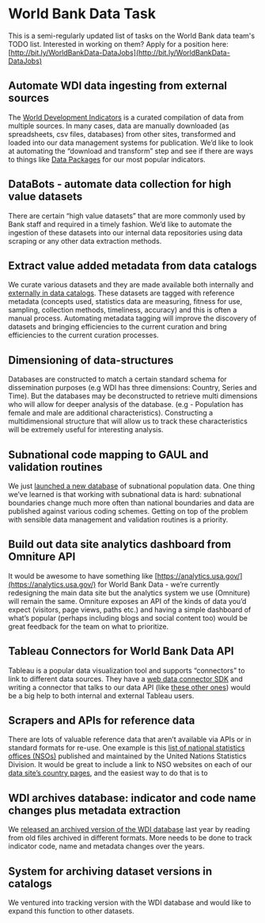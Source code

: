 # World Bank Data Task
This is a semi-regularly updated list of tasks on the World Bank data team's TODO list. Interested in working on them? Apply for a position here: [http://bit.ly/WorldBankData-DataJobs](http://bit.ly/WorldBankData-DataJobs)  

## Automate WDI data ingesting from external sources
The [World Development Indicators](http://data.worldbank.org/products/wdi) is a curated compilation of data from multiple sources. In many cases, data are manually downloaded (as spreadsheets, csv files, databases) from other sites, transformed and loaded into our data management systems for publication. We’d like to look at automating the “download and transform” step and see if there are ways to things like [Data Packages](http://dataprotocols.org/data-packages/) for our most popular indicators.

## DataBots - automate data collection for high value datasets
There are certain “high value datasets” that are more commonly used by Bank staff and  required in a timely fashion. We’d like to automate the ingestion of these datasets into our internal data repositories using data scraping or any other data extraction methods. 

## Extract value added metadata from data catalogs
We curate various datasets and they are made available both internally and [externally in data catalogs](http://datacatalog.worldbank.org/). These datasets are tagged with reference metadata (concepts used, statistics data are  measuring, fitness for use, sampling, collection methods, timeliness, accuracy) and this is often a manual process. Automating metadata tagging will improve the discovery of datasets and bringing efficiencies to the current curation and bring efficiencies to the current curation processes. 

## Dimensioning of data-structures
Databases are constructed to match a certain standard schema for dissemination purposes (e.g WDI has three dimensions: Country, Series and Time). But the databases may be deconstructed to retrieve multi dimensions who will allow for deeper analysis of the database. (e.g - Population has female and male are additional characteristics). Constructing a multidimensional structure that will allow us to track these characteristics will be extremely useful for interesting analysis. 

## Subnational code mapping to GAUL and validation routines
We just [launched a new database](http://blogs.worldbank.org/opendata/new-time-series-global-subnational-population-estimates-launched) of subnational population data. One thing we’ve learned is that working with subnational data is hard: subnational boundaries change much more often than national boundaries and data are published against various coding schemes. Getting on top of the problem with sensible data management and validation routines is a priority.

## Build out data site analytics dashboard from Omniture API
It would be awesome to have something like [https://analytics.usa.gov/](https://analytics.usa.gov/) for World Bank Data - we’re currently redesigning the main data site but the analytics system we use (Omniture) will remain the same. Omniture exposes an API of the kinds of data you’d expect (visitors, page views, paths etc.) and having a simple dashboard of what’s popular (perhaps including blogs and social content too) would be great feedback for the team on what to prioritize. 

## Tableau Connectors for World Bank Data API
Tableau is a popular data visualization tool and supports “connectors” to link to different data sources. They have a [web data connector SDK](https://onlinehelp.tableau.com/current/api/wdc/en-us/help.htm) and writing a connector that talks to our data API (like [these other ones](https://community.tableau.com/thread/178865)) would be a big help to both internal and external Tableau users. 

## Scrapers and APIs for reference data
There are lots of valuable reference data that aren’t available via APIs or in standard formats for re-use. One example is this [list of national statistics offices (NSOs)](http://unstats.un.org/unsd/methods/inter-natlinks/sd_natstat.asp) published and maintained by the United Nations Statistics Division. It would be great to include a link to NSO websites on each of our [data site’s country pages](http://data.worldbank.org/country), and the easiest way to do that is to

## WDI archives database: indicator and code name changes plus metadata extraction
We [released an archived version of the WDI database](http://blogs.worldbank.org/opendata/2015-year-data-time-travel) last year by reading from old files archived in different formats. More needs to be done to track indicator code, name and metadata changes over the years. 

## System for archiving dataset versions in catalogs
We ventured into tracking version with the WDI database and would like to expand this function to other datasets. 

